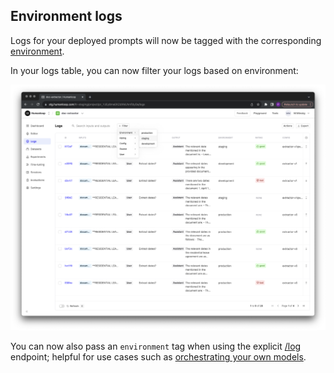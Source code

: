 ## Environment logs

Logs for your deployed prompts will now be tagged with the corresponding [environment](/docs/deploy-to-an-environment).

In your logs table, you can now filter your logs based on environment:

<img src="../../../assets/images/a18dd0f-Screenshot_2023-12-13_at_15.42.35.png" />


You can now also pass an `environment` tag when using the explicit [/log ](/reference/logs/log) endpoint; helpful for use cases such as [orchestrating your own models](/docs/use-your-own-model-provider).